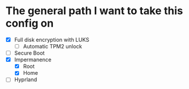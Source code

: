# The general path I want to take this config on

- [x] Full disk encryption with LUKS
  - [ ] Automatic TPM2 unlock
- [ ] Secure Boot
- [x] Impermanence
  - [x] Root
  - [x] Home
- [ ] Hyprland
